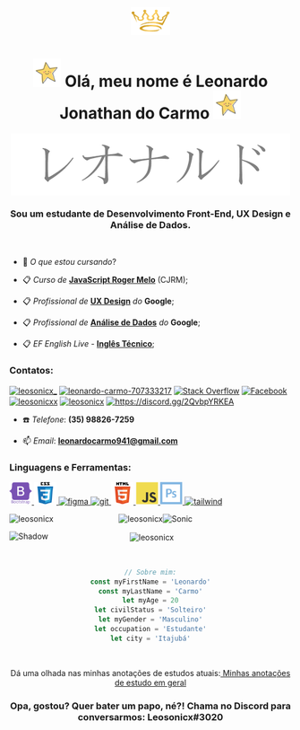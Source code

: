 <div>

<p align="center"><img width="70" height="50" src="https://github.com/Leosonicx/Gifs-Read.me/blob/main/leosonicx-output/King_Crown_png_website_free.png" alt="Coroa" /></p>
<h1 align="center"> <img src="https://github.com/Leosonicx/Gifs-Read.me/blob/main/leosonicx-output/22c277e08756800ef990fc82887baeb4.gif" width="50px"> Olá, meu nome é Leonardo Jonathan do Carmo <img src="https://github.com/Leosonicx/Gifs-Read.me/blob/main/leosonicx-output/22c277e08756800ef990fc82887baeb4.gif" width="50px"></h1>
<p align="center"><img align="center" src="https://github.com/Leosonicx/Gifs-Read.me/blob/main/leosonicx-output/text2image_M2709177_20221010_31322.png" /></p>

</div>

<h3 align="center">Sou um estudante de Desenvolvimento Front-End, UX Design e Análise de Dados.</h3>

<br>

<div align="left">

- 🌱 *O que estou cursando*?

- 📋 *Curso de* **<a href="https://leosonicx.notion.site/JavaScript-87465157fef6472cbbfeee24327a9315">JavaScript Roger Melo</a>** (CJRM);

- 📋 *Profissional de* **<a href="https://leosonicx.notion.site/Curso-de-ingl-s-T-cnico-B-sico-ao-Avan-ado-3172ddabea564c3b8af8dd7333413900">UX Design</a>** *do* **Google**;

- 📋 *Profissional de* **<a href="https://leosonicx.notion.site/An-lise-de-Dados-Profissionalizante-8948f1b98daa48d1a0598d08b03eb759">Análise de Dados</a>** *do* **Google**;

- 📋 *EF English Live* - **<a href="https://leosonicx.notion.site/Curso-de-ingl-s-T-cnico-B-sico-ao-Avan-ado-3172ddabea564c3b8af8dd7333413900">Inglês Técnico</a>**;

</div>

<div>

<h3 align="left">Contatos:</h3>

<p align="left">
<a href="https://twitter.com/leosonicx_" target="_blank"><img align="center" src="https://raw.githubusercontent.com/rahuldkjain/github-profile-readme-generator/master/src/images/icons/Social/twitter.svg" alt="leosonicx_" height="30" width="40" /></a>
<a href="https://linkedin.com/in/leonardo-carmo-707333217" target="_blank"><img align="center" src="https://raw.githubusercontent.com/rahuldkjain/github-profile-readme-generator/master/src/images/icons/Social/linked-in-alt.svg" alt="leonardo-carmo-707333217" height="30" width="40" /></a>
<a href="https://stackoverflow.com/users/307455" target="_blank"><img align="center" src="https://raw.githubusercontent.com/rahuldkjain/github-profile-readme-generator/master/src/images/icons/Social/stack-overflow.svg" alt="Stack Overflow" height="30" width="40" /></a>
<a href="https://fb.com/100010823321011" target="_blank"><img align="center" src="https://raw.githubusercontent.com/rahuldkjain/github-profile-readme-generator/master/src/images/icons/Social/facebook.svg" alt="Facebook" height="30" width="40" /></a>
<a href="https://instagram.com/leosonicxx" target="_blank"><img align="center" src="https://raw.githubusercontent.com/rahuldkjain/github-profile-readme-generator/master/src/images/icons/Social/instagram.svg" alt="leosonicxx" height="30" width="40" /></a>
<a href="https://www.youtube.com/c/leosonicx" target="_blank"><img align="center" src="https://raw.githubusercontent.com/rahuldkjain/github-profile-readme-generator/master/src/images/icons/Social/youtube.svg" alt="leosonicx" height="30" width="40" /></a>
<a href="https://discord.gg/2QvbpYRKEA" target="_blank"><img align="center" src="https://raw.githubusercontent.com/rahuldkjain/github-profile-readme-generator/master/src/images/icons/Social/discord.svg" alt="https://discord.gg/2QvbpYRKEA" height="30" width="40" /></a>
</p>

- ☎️ *Telefone*: **(35) 98826-7259**

- 📫 *Email*: **leonardocarmo941@gmail.com** 

</div>

<div>

<h3 align="left">Linguagens e Ferramentas:</h3>

<p align="left"> <a href="https://getbootstrap.com" target="_blank" rel="noreferrer"> <img src="https://raw.githubusercontent.com/devicons/devicon/master/icons/bootstrap/bootstrap-plain-wordmark.svg" alt="bootstrap" width="40" height="40"/> </a> <a href="https://www.w3schools.com/css/" target="_blank" rel="noreferrer"> <img src="https://raw.githubusercontent.com/devicons/devicon/master/icons/css3/css3-original-wordmark.svg" alt="css3" width="40" height="40"/> </a> <a href="https://www.figma.com/" target="_blank" rel="noreferrer"> <img src="https://www.vectorlogo.zone/logos/figma/figma-icon.svg" alt="figma" width="40" height="40"/> </a> <a href="https://git-scm.com/" target="_blank" rel="noreferrer"> <img src="https://www.vectorlogo.zone/logos/git-scm/git-scm-icon.svg" alt="git" width="40" height="40"/> </a> <a href="https://www.w3.org/html/" target="_blank" rel="noreferrer"> <img src="https://raw.githubusercontent.com/devicons/devicon/master/icons/html5/html5-original-wordmark.svg" alt="html5" width="40" height="40"/> </a> <a href="https://developer.mozilla.org/en-US/docs/Web/JavaScript" target="_blank" rel="noreferrer"> <img src="https://raw.githubusercontent.com/devicons/devicon/master/icons/javascript/javascript-original.svg" alt="javascript" width="40" height="40"/> </a> <a href="https://www.photoshop.com/en" target="_blank" rel="noreferrer"> <img src="https://raw.githubusercontent.com/devicons/devicon/master/icons/photoshop/photoshop-line.svg" alt="photoshop" width="40" height="40"/> </a> <a href="https://tailwindcss.com/" target="_blank" rel="noreferrer"> <img src="https://www.vectorlogo.zone/logos/tailwindcss/tailwindcss-icon.svg" alt="tailwind" width="40" height="40"/> </a> </p>

<p><img align="left" src="https://github-readme-stats.vercel.app/api/top-langs?username=leosonicx&show_icons=true&theme=dark&title_color=c5c4c4&text_color=c5c4c4&locale=en&layout=compact" alt="leosonicx" /></p> <p><img align="right" width="230" src="https://github.com/Leosonicx/Snake-Gif-Clone/blob/main/leosonicx-output/d5b88b45655b89b33ff6d1dc2df982ff_w200.gif" alt="Sonic" /></p>

<p>&nbsp;<img align="right" src="https://github-readme-stats.vercel.app/api?username=leosonicx&show_icons=true&theme=dark&title_color=c5c4c4&text_color=c5c4c4&cache_seconds=1800&locale=en" alt="leosonicx" /></p> <p><img align="left" width="215" src="https://github.com/Leosonicx/Snake-Gif-Clone/blob/main/leosonicx-output/dckqywj-30cea7d4-b5c1-44f9-bba9-906977ba1d02.gif" alt="Shadow" /></p>

<p><img align="center" src="https://github-readme-streak-stats.herokuapp.com/?user=leosonicx&theme=dark" alt="leosonicx" /></p>

</div>

<br>

<div align="center">

```javascript
// Sobre mim:
const myFirstName = 'Leonardo'
const myLastName = 'Carmo'
let myAge = 20
let civilStatus = 'Solteiro'
let myGender = 'Masculino'
let occupation = 'Estudante'
let city = 'Itajubá'
```

</div>

<br>

<div align="center">

<p align="center"> Dá uma olhada nas minhas anotações de estudos atuais:<a href="https://leosonicx.notion.site/Estudos-em-geral-35feb204497345a79500edc641149c43"> Minhas anotações de estudo em geral</a></p>

</div>

<h3 align="center">Opa, gostou? Quer bater um papo, né?! Chama no Discord para conversarmos: Leosonicx#3020 </h3>
